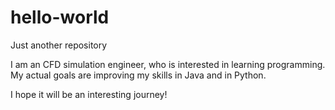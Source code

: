 # hello-world
Just another repository

I am an CFD simulation engineer, who is interested in learning programming.
My actual goals are improving my skills in Java and in Python.

I hope it will be an interesting journey!
